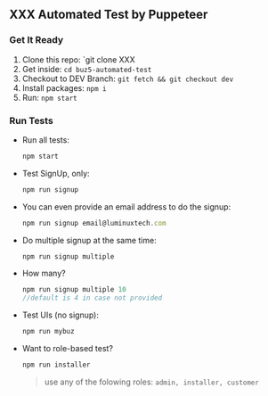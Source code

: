 ## XXX Automated Test by Puppeteer

### Get It Ready
1. Clone this repo: `git clone XXX
2. Get inside: `cd buz5-automated-test`
3. Checkout to DEV Branch: `git fetch && git checkout dev`
4. Install packages:   `npm i`
5. Run: `npm start`

### Run Tests
* Run all tests: 
  ```javascript
  npm start
  ```
* Test SignUp, only: 
  ```javascript
  npm run signup
  ```
* You can even provide an email address to do the signup: 
  ```javascript
  npm run signup email@luminuxtech.com
  ```
* Do multiple signup at the same time: 
  ```javascript
  npm run signup multiple
  ```
* How many? 
  ```javascript
  npm run signup multiple 10 
  //default is 4 in case not provided
  ```
* Test UIs (no signup): 
  ```javascript
  npm run mybuz
  ``` 
* Want to role-based test? 
  ```javascript
  npm run installer
  ```
  > use any of the folowing roles: `admin, installer, customer`


